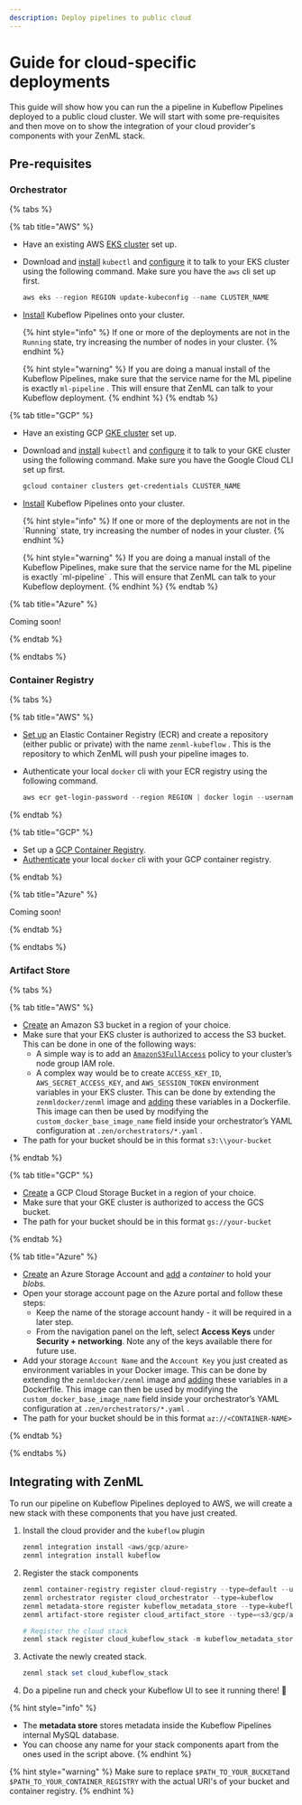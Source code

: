 ```yaml
---
description: Deploy pipelines to public cloud
---
```


# Guide for cloud-specific deployments

This guide will show how you can run the a pipeline in Kubeflow Pipelines deployed to a public cloud cluster. We will start with some pre-requisites and then move on to show the integration of your cloud provider's components with your ZenML stack.


## Pre-requisites

### Orchestrator

{% tabs %}

{% tab title="AWS" %}

- Have an existing AWS [EKS cluster](https://docs.aws.amazon.com/eks/latest/userguide/create-cluster.html) set up.
- Download and [install](https://kubernetes.io/docs/tasks/tools/) `kubectl` and [configure](https://aws.amazon.com/premiumsupport/knowledge-center/eks-cluster-connection/) it to talk to your EKS cluster using the following command. Make sure you have the `aws` cli set up first.
    
    ```powershell
    aws eks --region REGION update-kubeconfig --name CLUSTER_NAME
    ```
    
- [Install](https://www.kubeflow.org/docs/components/pipelines/installation/standalone-deployment/#deploying-kubeflow-pipelines) Kubeflow Pipelines onto your cluster.
    
    {% hint style="info" %}
    &#x20;If one or more of the deployments are not in the `Running` state, try increasing the number of nodes in your cluster.
    {% endhint %}

    {% hint style="warning" %}
    If you are doing a manual install of the Kubeflow Pipelines, make sure that the service name for the ML pipeline is exactly `ml-pipeline` . This will ensure that ZenML can talk to your Kubeflow deployment.
    {% endhint %}
{% endtab %}


{% tab title="GCP" %} 

- Have an existing GCP [GKE cluster](https://cloud.google.com/kubernetes-engine/docs/quickstart) set up.
- Download and [install](https://kubernetes.io/docs/tasks/tools/) `kubectl` and [configure](https://cloud.google.com/kubernetes-engine/docs/how-to/cluster-access-for-kubectl) it to talk to your GKE cluster using the following command. Make sure you have the Google Cloud CLI set up first.
    
    ```powershell
    gcloud container clusters get-credentials CLUSTER_NAME
    ```
    
- [Install](https://www.kubeflow.org/docs/distributions/gke/deploy/overview/) Kubeflow Pipelines onto your cluster.
    
    {% hint style="info" %}
    &#x20;If one or more of the deployments are not in the \`Running\` state, try increasing the number of nodes in your cluster.
    {% endhint %}

    {% hint style="warning" %}
    If you are doing a manual install of the Kubeflow Pipelines, make sure that the service name for the ML pipeline is exactly \`ml-pipeline\` . This will ensure that ZenML can talk to your Kubeflow deployment.
    {% endhint %}
{% endtab %}


{% tab title="Azure" %} 

Coming soon!

{% endtab %} 


{% endtabs %}


    
### Container Registry

{% tabs %}

{% tab title="AWS" %} 

- [Set up](https://docs.aws.amazon.com/AmazonECR/latest/userguide/get-set-up-for-amazon-ecr.html) an Elastic Container Registry (ECR) and create a repository (either public or private) with the name `zenml-kubeflow` . This is the repository to which ZenML will push your pipeline images to.
- Authenticate your local `docker` cli with your ECR registry using the following command.
    
    ```powershell
    aws ecr get-login-password --region REGION | docker login --username AWS --password-stdin ACCOUNT_ID.dkr.ecr.REGION.amazonaws.com
    ```

{% endtab %} 

{% tab title="GCP" %}

- Set up a [GCP Container Registry](https://cloud.google.com/container-registry/docs).
- [Authenticate](https://cloud.google.com/container-registry/docs/advanced-authentication) your local `docker` cli with your GCP container registry.
    

{% endtab %}


{% tab title="Azure" %} 

Coming soon!

{% endtab %} 

{% endtabs %}

    

### Artifact Store

{% tabs %}

{% tab title="AWS" %} 

- [Create](https://docs.aws.amazon.com/AmazonS3/latest/userguide/create-bucket-overview.html) an Amazon S3 bucket in a region of your choice.
- Make sure that your EKS cluster is authorized to access the S3 bucket. This can be done in one of the following ways:
    - A simple way is to add an [`AmazonS3FullAccess`](https://console.aws.amazon.com/iam/home#/policies/arn:aws:iam::aws:policy/AmazonS3FullAccess) policy to your cluster’s node group IAM role.
    - A complex way would be to create `ACCESS_KEY_ID`, `AWS_SECRET_ACCESS_KEY`, and `AWS_SESSION_TOKEN` environment variables in your EKS cluster. This can be done by extending the `zenmldocker/zenml` image and [adding](https://docs.docker.com/engine/reference/builder/#env) these variables in a Dockerfile. 
    This image can then be used by modifying the `custom_docker_base_image_name` field inside your orchestrator’s YAML configuration at `.zen/orchestrators/*.yaml` .
- The path for your bucket should be in this format `s3:\\your-bucket`

{% endtab %} 

{% tab title="GCP" %}

- [Create](https://cloud.google.com/storage/docs/creating-buckets) a GCP Cloud Storage Bucket in a region of your choice.
- Make sure that your GKE cluster is authorized to access the GCS bucket.
- The path for your bucket should be in this format `gs://your-bucket`

{% endtab %}


{% tab title="Azure" %} 

- [Create](https://docs.microsoft.com/en-us/azure/storage/common/storage-account-overview) an Azure Storage Account and [add](https://docs.microsoft.com/en-us/azure/storage/blobs/storage-quickstart-blobs-portal) a *container* to hold your *blobs.*
- Open your storage account page on the Azure portal and follow these steps:
    - Keep the name of the storage account handy - it will be required in a later step.
    - From the navigation panel on the left, select **Access Keys** under **Security + networking**. Note any of the keys available there for future use.
- Add your storage `Account Name` and the `Account Key` you just created as environment variables in your Docker image. This can be done by extending the `zenmldocker/zenml` image and [adding](https://docs.docker.com/engine/reference/builder/#env) these variables in a Dockerfile. 
This image can then be used by modifying the `custom_docker_base_image_name` field inside your orchestrator’s YAML configuration at `.zen/orchestrators/*.yaml` .
- The path for your bucket should be in this format `az://<CONTAINER-NAME>`

{% endtab %} 

{% endtabs %}




## Integrating with ZenML

To run our pipeline on Kubeflow Pipelines deployed to AWS, we will create a new stack with these components that you have just created. 

1. Install the cloud provider and the `kubeflow` plugin
    
    ```powershell
    zenml integration install <aws/gcp/azure>
    zenml integration install kubeflow
    ```
    
2. Register the stack components
    
    ```powershell
    zenml container-registry register cloud-registry --type=default --uri=$PATH_TO_YOUR_CONTAINER_REGISTRY
    zenml orchestrator register cloud_orchestrator --type=kubeflow
    zenml metadata-store register kubeflow_metadata_store --type=kubeflow
    zenml artifact-store register cloud_artifact_store --type=<s3/gcp/azure> --path=$PATH_TO_YOUR_BUCKET
    
    # Register the cloud stack
    zenml stack register cloud_kubeflow_stack -m kubeflow_metadata_store -a cloud_artifact_store -o cloud_orchestrator -c cloud_registry
    ```
    
3. Activate the newly created stack.
    
    ```powershell
    zenml stack set cloud_kubeflow_stack
    ```
    
4. Do a pipeline run and check your Kubeflow UI to see it running there! 🚀

{% hint style="info" %}
* The **metadata store** stores metadata inside the Kubeflow Pipelines internal MySQL database.
* You can choose any name for your stack components apart from the ones used in the script above.
{% endhint %}

{% hint style="warning" %}
&#x20;Make sure to replace `$PATH_TO_YOUR_BUCKET`and `$PATH_TO_YOUR_CONTAINER_REGISTRY` with the actual URI's of your bucket and container registry.
{% endhint %}